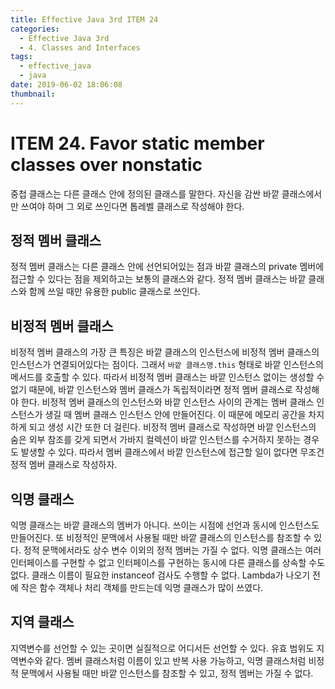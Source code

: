 ```yaml
---
title: Effective Java 3rd ITEM 24
categories:
  - Effective Java 3rd
  - 4. Classes and Interfaces
tags:
  - effective_java
  - java
date: 2019-06-02 18:06:08
thumbnail:
---
```


# ITEM 24. Favor static member classes over nonstatic

중첩 클래스는 다른 클래스 안에 정의된 클래스를 말한다. 자신을 감싼 바깥 클래스에서만 쓰여야 하며 그 외로 쓰인다면 톱레벨 클래스로 작성해야 한다.

## 정적 멤버 클래스
정적 멤버 클래스는 다른 클래스 안에 선언되어있는 점과 바깥 클래스의 private 멤버에 접근할 수 있다는 점을 제외하고는 보통의 클래스와 같다.
정적 멤버 클래스는 바깥 클래스와 함께 쓰일 때만 유용한 public 클래스로 쓰인다. 

## 비정적 멤버 클래스
비정적 멤버 클래스의 가장 큰 특징은 바깥 클래스의 인스턴스에 비정적 멤버 클래스의 인스턴스가 연결되어있다는 점이다. 그래서 `바깥 클래스명.this` 형태로 바깥 인스턴스의 메서드를 호출할 수 있다.
따라서 비정적 멤버 클래스는 바깥 인스턴스 없이는 생성할 수 없기 때문에, 바깥 인스턴스와 멤버 클래스가 독립적이라면 정적 멤버 클래스로 작성해야 한다.
비정적 멤버 클래스의 인스턴스와 바깥 인스턴스 사이의 관계는 멤버 클래스 인스턴스가 생길 때 멤버 클래스 인스턴스 안에 만들어진다. 이 때문에 메모리 공간을 차지하게 되고 생성 시간 또한 더 걸린다. 비정적 멤버 클래스로 작성하면 바깥 인스턴스의 숨은 외부 참조를 갖게 되면서 가바지 컬렉션이 바깥 인스턴스를 수거하지 못하는 경우도 발생할 수 있다.
따라서 멤버 클래스에서 바깥 인스턴스에 접근할 일이 없다면 무조건 정적 멤버 클래스로 작성하자.

## 익명 클래스
익명 클래스는 바깥 클래스의 멤버가 아니다. 쓰이는 시점에 선언과 동시에 인스턴스도 만들어진다. 또 비정적인 문맥에서 사용될 때만 바깥 클래스의 인스턴스를 참조할 수 있다. 정적 문맥에서라도 상수  변수 이외의 정적 멤버는 가질 수 없다.
익명 클래스는 여러 인터페이스를 구현할 수 없고 인터페이스를 구현하는 동시에 다른 클래스를 상속할 수도 없다. 클래스 이름이 필요한 instanceof 검사도 수행할 수 없다.
Lambda가 나오기 전에 작은 함수 객체나 처리 객체를 만드는데 익명 클래스가 많이 쓰였다.

## 지역 클래스
지역변수를 선언할 수 있는 곳이면 실질적으로 어디서든 선언할 수 있다. 유효 범위도 지역변수와 같다. 멤버 클래스처럼 이름이 있고 반복 사용 가능하고, 익명 클래스처럼 비정적 문맥에서 사용될 때만 바깥 인스턴스를 참조할 수 있고, 정적 멤버는 가질 수 없다.
